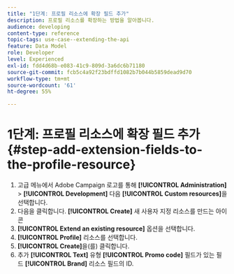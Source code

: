 ```yaml
---
title: "1단계: 프로필 리소스에 확장 필드 추가"
description: 프로필 리소스를 확장하는 방법을 알아봅니다.
audience: developing
content-type: reference
topic-tags: use-case--extending-the-api
feature: Data Model
role: Developer
level: Experienced
exl-id: fdd4d68b-e083-41c9-809d-3a6dc6b71180
source-git-commit: fcb5c4a92f23bdffd1082b7b044b5859dead9d70
workflow-type: tm+mt
source-wordcount: '61'
ht-degree: 55%

---
```


# 1단계: 프로필 리소스에 확장 필드 추가{#step-add-extension-fields-to-the-profile-resource}

1. 고급 메뉴에서 Adobe Campaign 로고를 통해 **[!UICONTROL Administration]** > **[!UICONTROL Development]** 다음 **[!UICONTROL Custom resources]**&#x200B;을 선택합니다.
1. 다음을 클릭합니다. **[!UICONTROL Create]** 새 사용자 지정 리소스를 만드는 아이콘
1. **[!UICONTROL Extend an existing resource]** 옵션을 선택합니다.
1. **[!UICONTROL Profile]** 리소스를 선택합니다.
1. **[!UICONTROL Create]**&#x200B;을(를) 클릭합니다.
1. 추가 **[!UICONTROL Text]** 유형 **[!UICONTROL Promo code]** 필드가 있는 필드 **[!UICONTROL Brand]** 리소스 필드의 ID.
